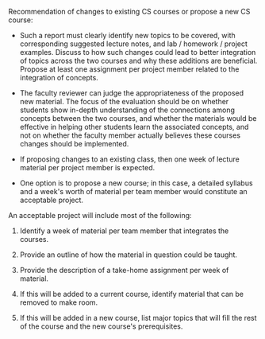 Recommendation of changes to existing CS courses or propose a new CS course: 
- Such a report must clearly identify new topics to be covered, with corresponding suggested lecture notes, and lab / homework / project examples. Discuss to how such changes could lead to better integration of topics across the two courses and why these additions are beneficial. Propose at least one assignment per project member related to the integration of concepts.

- The faculty reviewer can judge the appropriateness of the proposed new material. The focus of the evaluation should be on whether students show in-depth understanding of the connections among concepts between the two courses, and whether the materials would be effective in helping other students learn the associated concepts, and not on whether the faculty member actually believes these courses changes should be implemented.

- If proposing changes to an existing class, then one week of lecture material per project member is expected.

- One option is to propose a new course; in this case, a detailed syllabus and a week's worth of material per team member would constitute an acceptable project.

An acceptable project will include most of the following:
1. Identify a week of material per team member that integrates the courses.

2. Provide an outline of how the material in question could be taught.

3. Provide the description of a take-home assignment per week of material.

4. If this will be added to a current course, identify material that can be removed to make room.

5. If this will be added in a new course, list major topics that will fill the rest of the course and the new course's prerequisites.